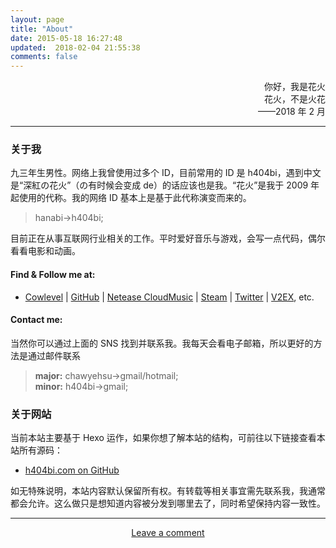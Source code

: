 ```yaml
---
layout: page
title: "About"
date: 2015-05-18 16:27:48
updated:  2018-02-04 21:55:38
comments: false
---
```


<div style="text-align:right">
你好，我是花火<br>花火，不是火花<br>——2018 年 2 月
</div>
<hr>

### 关于我

九三年生男性。网络上我曾使用过多个 ID，目前常用的 ID 是 h404bi，遇到中文是“深紅の花火”（の有时候会变成 de）的话应该也是我。“花火”是我于 2009 年起使用的代称。我的网络 ID 基本上是基于此代称演变而来的。

> hanabi->h404bi;

目前正在从事互联网行业相关的工作。平时爱好音乐与游戏，会写一点代码，偶尔看看电影和动画。

#### Find & Follow me at:

 - [Cowlevel](https://cowlevel.net/people/h404bi) | [GitHub](https://github.com/h404bi) | [Netease CloudMusic](http://music.163.com/#/user/home?id=35631431) | [Steam](http://steamcommunity.com/id/h404bi) | [Twitter](https://twitter.com/h404bi) | [V2EX](https://www.v2ex.com/member/h404bi), etc.

#### Contact me:

当然你可以通过上面的 SNS 找到并联系我。我每天会看电子邮箱，所以更好的方法是通过邮件联系

> **major:** chawyehsu->gmail/hotmail;  
> <span class="meta">**minor:** h404bi->gmail;</span>

### 关于网站

当前本站主要基于 Hexo 运作，如果你想了解本站的结构，可前往以下链接查看本站所有源码：

- [h404bi.com on GitHub](https://github.com/h404bi/h404bi.com)

如无特殊说明，本站内容默认保留所有权。有转载等相关事宜需先联系我，我通常都会允许。这么做只是想知道内容被分发到哪里去了，同时希望保持内容一致性。

<hr>
<div style="text-align:center">
<a class="meta" href="/guestbook.html">Leave a comment</a>
</div>
